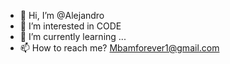 - 👋 Hi, I’m @Alejandro
- 👀 I’m interested in CODE
- 🌱 I’m currently learning ...
- 📫 How to reach me? Mbamforever1@gmail.com 
<!---
mbam1109/mbam1109 is a ✨ special ✨ repository because its `README.md` (this file) appears on your GitHub profile.
You can click the Preview link to take a look at your changes.
--->

